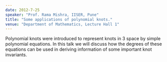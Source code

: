 ```yaml
---
date: 2012-7-25
speaker: "Prof. Rama Mishra, IISER, Pune"
title: "Some applications of polynomial knots."
venue: "Department of Mathematics, Lecture Hall 1"
---
```

Polynomial knots were introduced to represent knots
in 3 space by simple polynomial equations. In this talk we will
discuss how the degrees of these equations can be used in
deriving information of some important knot invariants.

